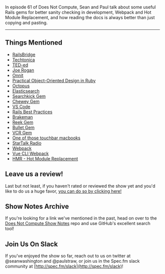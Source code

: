In episode 61 of Does Not Compute, Sean and Paul talk about some useful Rails gems for better sanity checking in development, Webpack and Hot Module Replacement, and how reading the docs is always better than just copying and pasting.

---

## Things Mentioned

* [RailsBridge](http://railsbridge.org/)
* [Techtonica](http://techtonica.org/)
* [TED-ed](https://www.youtube.com/user/TEDEducation)
* [Joe Rogan](https://en.wikipedia.org/wiki/Joe_Rogan)
* [Onnit](https://www.onnit.com/)
* [Practical Object-Oriented Design in Ruby](http://www.poodr.com/)
* [Octopus](http://octop.us/)
* [Elasticsearch](https://www.elastic.co/)
* [Searchkick Gem](https://github.com/ankane/searchkick)
* [Chewey Gem](https://github.com/toptal/chewy)
* [VS Code](https://code.visualstudio.com/)
* [Rails Best Practices](https://github.com/railsbp/rails_best_practices)
* [Brakeman](https://github.com/presidentbeef/brakeman)
* [Reek Gem](https://github.com/troessner/reek)
* [Bullet Gem](https://github.com/flyerhzm/bullet)
* [VCR Gem](https://github.com/vcr/vcr)
* [One of those touchbar macbooks](http://www.apple.com/macbook-pro/)
* [StarTalk Radio](https://www.startalkradio.net/)
* [Webpack](https://webpack.github.io/)
* [Vue CLI Webpack](https://github.com/vuejs-templates/webpack)
* [HMR - Hot Module Replacement](https://webpack.github.io/docs/hot-module-replacement.html)

## Leave us a review!

Last but not least, if you haven't rated or reviewed the show yet and you'd like to do us a huge favor, [you can do so by clicking here!](https://itunes.apple.com/us/podcast/does-not-compute/id1048731980?mt=2)

## Show Notes Archive

If you're looking for a link we've mentioned in the past, head on over to the [Does Not Compute Show Notes](https://github.com/seanwash/dnccast-show-notes) repo and use GitHub's excellent search tool!

## Join Us On Slack

If you've enjoyed the show so far, reach out to us on twitter at @seanwashington and @paulstraw, or join us in the Spec.fm slack community at [http://spec.fm/slack](http://spec.fm/slack)!
